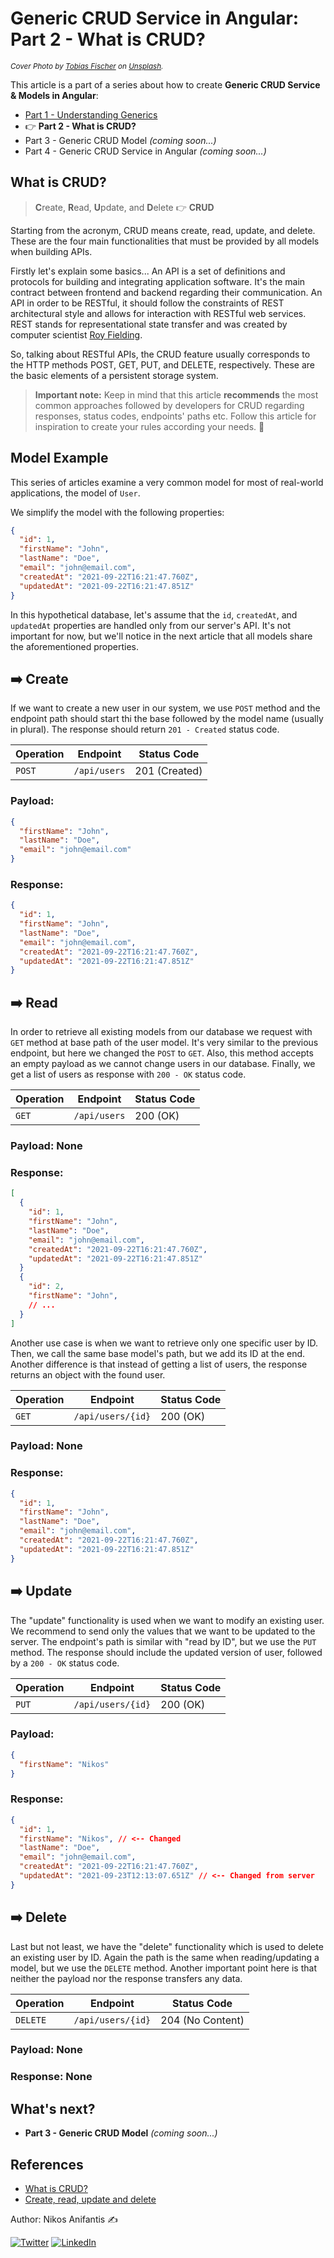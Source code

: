 # Generic CRUD Service in Angular: Part 2 - What is CRUD?

<sup>_Cover Photo by [Tobias Fischer](https://unsplash.com/@tofi?utm_source=unsplash&utm_medium=referral&utm_content=creditCopyText) on [Unsplash](TODO)._</sup>

This article is a part of a series about how to create **Generic CRUD Service & Models in Angular**:

- [Part 1 - Understanding Generics](TODO)
- :point_right: **Part 2 - What is CRUD?**
- Part 3 - Generic CRUD Model _(coming soon...)_
- Part 4 - Generic CRUD Service in Angular _(coming soon...)_

## What is CRUD?

> **C**reate, **R**ead, **U**pdate, and **D**elete :point_right: **CRUD**

Starting from the acronym, CRUD means create, read, update, and delete. These are the four main functionalities that must be provided by all models when building APIs.

Firstly let's explain some basics... An API is a set of definitions and protocols for building and integrating application software. It's the main contract between frontend and backend regarding their communication. An API in order to be RESTful, it should follow the constraints of REST architectural style and allows for interaction with RESTful web services. REST stands for representational state transfer and was created by computer scientist [Roy Fielding](https://en.wikipedia.org/wiki/Roy_Fielding).

So, talking about RESTful APIs, the CRUD feature usually corresponds to the HTTP methods POST, GET, PUT, and DELETE, respectively. These are the basic elements of a persistent storage system.

> **Important note:** Keep in mind that this article **recommends** the most common approaches followed by developers for CRUD regarding responses, status codes, endpoints' paths etc. Follow this article for inspiration to create your rules according your needs. :rocket:

## Model Example

This series of articles examine a very common model for most of real-world applications, the model of `User`.

We simplify the model with the following properties:

```json
{
  "id": 1,
  "firstName": "John",
  "lastName": "Doe",
  "email": "john@email.com",
  "createdAt": "2021-09-22T16:21:47.760Z",
  "updatedAt": "2021-09-22T16:21:47.851Z"
}
```

In this hypothetical database, let's assume that the `id`, `createdAt`, and `updatedAt` properties are handled only from our server's API. It's not important for now, but we'll notice in the next article that all models share the aforementioned properties.

## :arrow_right: Create

If we want to create a new user in our system, we use `POST` method and the endpoint path should start thi the base followed by the model name (usually in plural). The response should return `201 - Created` status code.

| Operation | Endpoint     | Status Code   |
| --------- | ------------ | ------------- |
| `POST`    | `/api/users` | 201 (Created) |

### Payload:

```json
{
  "firstName": "John",
  "lastName": "Doe",
  "email": "john@email.com"
}
```

### Response:

```json
{
  "id": 1,
  "firstName": "John",
  "lastName": "Doe",
  "email": "john@email.com",
  "createdAt": "2021-09-22T16:21:47.760Z",
  "updatedAt": "2021-09-22T16:21:47.851Z"
}
```

## :arrow_right: Read

In order to retrieve all existing models from our database we request with `GET` method at base path of the user model. It's very similar to the previous endpoint, but here we changed the `POST` to `GET`. Also, this method accepts an empty payload as we cannot change users in our database. Finally, we get a list of users as response with `200 - OK` status code.

| Operation | Endpoint     | Status Code |
| --------- | ------------ | ----------- |
| `GET`     | `/api/users` | 200 (OK)    |

### Payload: **None**

### Response:

```json
[
  {
    "id": 1,
    "firstName": "John",
    "lastName": "Doe",
    "email": "john@email.com",
    "createdAt": "2021-09-22T16:21:47.760Z",
    "updatedAt": "2021-09-22T16:21:47.851Z"
  }
  {
    "id": 2,
    "firstName": "John",
    // ...
  }
]
```

Another use case is when we want to retrieve only one specific user by ID. Then, we call the same base model's path, but we add its ID at the end. Another difference is that instead of getting a list of users, the response returns an object with the found user.

| Operation | Endpoint          | Status Code |
| --------- | ----------------- | ----------- |
| `GET`     | `/api/users/{id}` | 200 (OK)    |

### Payload: **None**

### Response:

```json
{
  "id": 1,
  "firstName": "John",
  "lastName": "Doe",
  "email": "john@email.com",
  "createdAt": "2021-09-22T16:21:47.760Z",
  "updatedAt": "2021-09-22T16:21:47.851Z"
}
```

## :arrow_right: Update

The "update" functionality is used when we want to modify an existing user. We recommend to send only the values that we want to be updated to the server. The endpoint's path is similar with "read by ID", but we use the `PUT` method. The response should include the updated version of user, followed by a `200 - OK` status code.

| Operation | Endpoint          | Status Code |
| --------- | ----------------- | ----------- |
| `PUT`     | `/api/users/{id}` | 200 (OK)    |

### Payload:

```json
{
  "firstName": "Nikos"
}
```

### Response:

```json
{
  "id": 1,
  "firstName": "Nikos", // <-- Changed
  "lastName": "Doe",
  "email": "john@email.com",
  "createdAt": "2021-09-22T16:21:47.760Z",
  "updatedAt": "2021-09-23T12:13:07.651Z" // <-- Changed from server
}
```

## :arrow_right: Delete

Last but not least, we have the "delete" functionality which is used to delete an existing user by ID. Again the path is the same when reading/updating a model, but we use the `DELETE` method. Another important point here is that neither the payload nor the response transfers any data.

| Operation | Endpoint          | Status Code      |
| --------- | ----------------- | ---------------- |
| `DELETE`  | `/api/users/{id}` | 204 (No Content) |

### Payload: **None**

### Response: **None**

## What's next?

- **Part 3 - Generic CRUD Model** _(coming soon...)_

## References

- [What is CRUD?](https://www.codecademy.com/articles/what-is-crud)
- [Create, read, update and delete](https://en.wikipedia.org/wiki/Create,_read,_update_and_delete)

Author: Nikos Anifantis ✍️

[![Twitter](https://img.shields.io/twitter/url/https/twitter.com/nikosanif.svg?style=social&label=Follow%20nikosanif)](https://twitter.com/nikosanif) [![LinkedIn](https://img.shields.io/badge/LinkedIn-blue?style=social&style=flat&logo=linkedin&labelColor=blue&label=Connect%20Nikos%20Anifantis)](https://www.linkedin.com/in/nikosanifantis/)
